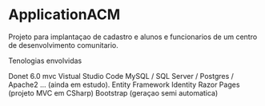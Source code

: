 # ApplicationACM
Projeto para implantaçao de cadastro e alunos e funcionarios de um centro de desenvolvimento comunitario. 

Tenologias envolvidas

Donet 6.0 mvc
Vistual Studio Code
MySQL / SQL Server / Postgres / Apache2 ... (ainda em estudo).
Entity Framework
Identity 
Razor Pages (projeto MVC em CSharp)
Bootstrap (geraçao semi automatica)

